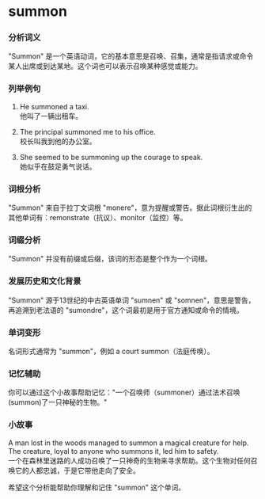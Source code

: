 # summon

### 分析词义

  

"Summon" 是一个英语动词，它的基本意思是召唤、召集，通常是指请求或命令某人出席或到达某地。这个词也可以表示召唤某种感觉或能力。

  

### 列举例句

  

1.  He summoned a taxi.  
    他叫了一辆出租车。
    
      
    
2.  The principal summoned me to his office.  
    校长叫我到他的办公室。
    
      
    
3.  She seemed to be summoning up the courage to speak.  
    她似乎在鼓足勇气说话。
    
      
    

  

### 词根分析

  

"Summon" 来自于拉丁文词根 "monere"，意为提醒或警告。据此词根衍生出的其他单词有：remonstrate（抗议）、monitor（监控）等。

  

### 词缀分析

  

"Summon" 并没有前缀或后缀，该词的形态是整个作为一个词根。

  

### 发展历史和文化背景

  

"Summon" 源于13世纪的中古英语单词 "sumnen" 或 "somnen"，意思是警告，再追溯到老法语的 "sumondre"，这个词最初是用于官方通知或命令的情境。

  

### 单词变形

  

名词形式通常为 "summon"，例如 a court summon（法庭传唤）。

  

### 记忆辅助

  

你可以通过这个小故事帮助记忆："一个召唤师（summoner）通过法术召唤(summon)了一只神秘的生物。"

  

### 小故事

  

A man lost in the woods managed to summon a magical creature for help. The creature, loyal to anyone who summons it, led him to safety.  
一个在森林里迷路的人成功召唤了一只神奇的生物来寻求帮助。这个生物对任何召唤它的人都忠诚，于是它带他走向了安全。

  

希望这个分析能帮助你理解和记住 "summon" 这个单词。
